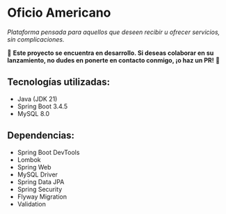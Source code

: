 # Oficio Americano
*Plataforma pensada para aquellos que deseen recibir u ofrecer servicios, sin complicaciones.*

🚧 **Este proyecto se encuentra en desarrollo. Si deseas colaborar en su lanzamiento, no dudes en ponerte en contacto conmigo, ¡o haz un PR!** 🚧

## Tecnologías utilizadas:
- Java (JDK 21)
- Spring Boot 3.4.5
- MySQL 8.0

## Dependencias:
- Spring Boot DevTools
- Lombok
- Spring Web
- MySQL Driver
- Spring Data JPA
- Spring Security
- Flyway Migration
- Validation

